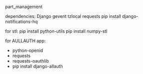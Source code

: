part_management

dependencies:
Django
gevent
tzlocal
requests
pip install django-notifications-hq

 for stl:
pip install python-utils
pip install numpy-stl

for AULLAUTH app:
- python-openid
- requests
- requests-oauthlib
- pip install django-allauth
